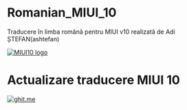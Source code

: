 # Romanian_MIUI_10
Traducere în limba română pentru MIUI v10 realizată de Adi ȘTEFAN(ashtefan)

[![MIUI10 logo](https://i.imgur.com/PDpAAjL.png)](https://xiaomi.eu/)


# Actualizare traducere MIUI 10

[![ghit.me](https://ghit.me/badge.svg?repo=ashtefan/Romanian_MIUI_10)](https://ghit.me/repo/ashtefan/Romanian_MIUI_10)
